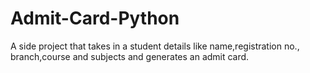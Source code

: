 # Admit-Card-Python

A side project that takes in a student details like name,registration no., branch,course and subjects and generates an admit card.

